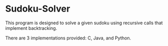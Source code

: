 # Sudoku-Solver

This program is designed to solve a given sudoku using recursive calls that implement backtracking.

There are 3 implementations provided: C, Java, and Python.
